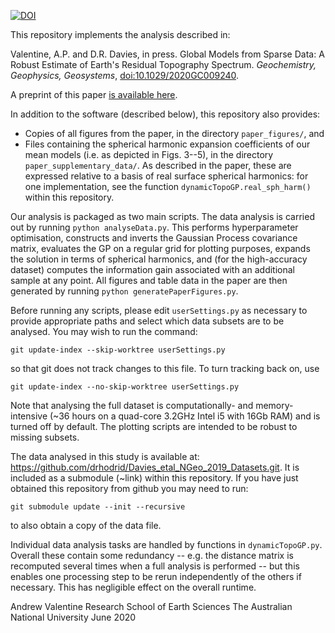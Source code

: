 [![DOI](https://zenodo.org/badge/269817443.svg)](https://zenodo.org/badge/latestdoi/269817443)

This repository implements the analysis described in:

Valentine, A.P. and D.R. Davies, in press. Global Models from Sparse Data: A
Robust Estimate of Earth's Residual Topography Spectrum. _Geochemistry, Geophysics, Geosystems_,
[doi:10.1029/2020GC009240](https://doi.org/10.1029/2020GC009240).

A preprint of this paper [is available here](https://doi.org/10.1002/essoar.10503393.2).

In addition to the software (described below), this repository also provides:
- Copies of all figures from the paper, in the directory `paper_figures/`, and
- Files containing the spherical harmonic expansion coefficients of our mean
  models (i.e. as depicted in Figs. 3--5), in the directory `paper_supplementary_data/`.
  As described in the paper, these are expressed relative to a basis of real surface
  spherical harmonics: for one implementation, see the function `dynamicTopoGP.real_sph_harm()` 
  within this repository.

Our analysis is packaged as two main scripts. The data analysis is carried out by running
`python analyseData.py`. This performs hyperparameter optimisation, constructs and
inverts the Gaussian Process covariance matrix, evaluates the GP on a regular
grid for plotting purposes, expands the solution in terms of spherical
harmonics, and (for the high-accuracy dataset) computes the information gain
associated with an additional sample at any point. All figures and table data
in the paper are then generated by running `python generatePaperFigures.py`.

Before running any scripts, please edit `userSettings.py` as necessary to
provide appropriate paths and select which data subsets are to be analysed.
You may wish to run the command:
```
git update-index --skip-worktree userSettings.py
```
so that git does not track changes to this file. To turn tracking back on, use
```
git update-index --no-skip-worktree userSettings.py
```
Note that analysing the full dataset is computationally- and memory-intensive
(~36 hours on a quad-core 3.2GHz Intel i5 with 16Gb RAM) and is turned off by
default. The plotting scripts are intended to be robust to missing subsets.

The data analysed in this study is available at:
https://github.com/drhodrid/Davies_etal_NGeo_2019_Datasets.git.
It is included as a submodule (~link) within this repository. If you have just
obtained this repository from github you may need to run:
```
git submodule update --init --recursive
```
to also obtain a copy of the data file.

Individual data analysis tasks are handled by functions in `dynamicTopoGP.py`.
Overall these contain some redundancy -- e.g. the distance matrix is recomputed
several times when a full analysis is performed -- but this enables one
processing step to be rerun independently of the others if necessary. This has
negligible effect on the overall runtime.

Andrew Valentine
Research School of Earth Sciences
The Australian National University
June 2020
